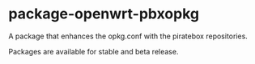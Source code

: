 # package-openwrt-pbxopkg

A package that enhances the opkg.conf with the piratebox repositories.

Packages are available for stable and beta release.
